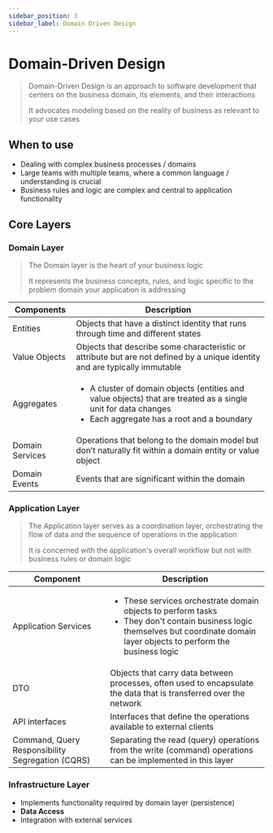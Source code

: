 ```yaml
---
sidebar_position: 1
sidebar_label: Domain Driven Design
---
```


# Domain-Driven Design
> Domain-Driven Design is an approach to software development that centers on the business domain, its elements, and their interactions
>
> It advocates modeling based on the reality of business as relevant to your use cases

## When to use
- Dealing with complex business processes / domains
- Large teams with multiple teams, where a common language / understanding is crucial
- Business rules and logic are complex and central to application functionality

## Core Layers

### Domain Layer
> The Domain layer is the heart of your business logic
>
> It represents the business concepts, rules, and logic specific to the problem domain your application is addressing

| Components      | Description                                                                                                                                                                |
|-----------------|----------------------------------------------------------------------------------------------------------------------------------------------------------------------------|
| Entities        | Objects that have a distinct identity that runs through time and different states                                                                                          |
| Value Objects   | Objects that describe some characteristic or attribute but are not defined by a unique identity and are typically immutable                                                |
| Aggregates      | <ul><li>A cluster of domain objects (entities and value objects) that are treated as a single unit for data changes</li><li>Each aggregate has a root and a boundary </li></ul> |
| Domain Services | Operations that belong to the domain model but don’t naturally fit within a domain entity or value object                                                                  |
| Domain Events   | Events that are significant within the domain                                                                                                                              |

### Application Layer
> The Application layer serves as a coordination layer, orchestrating the flow of data and the sequence of operations in the application
>
> It is concerned with the application's overall workflow but not with business rules or domain logic

| Component                                        | Description                                                                                                                                                                                         |
|--------------------------------------------------|-----------------------------------------------------------------------------------------------------------------------------------------------------------------------------------------------------|
| Application Services                             | <ul><li>These services orchestrate domain objects to perform tasks</li><li>They don't contain business logic themselves but coordinate domain layer objects to perform the business logic</li></ul> |
| DTO                                              | Objects that carry data between processes, often used to encapsulate the data that is transferred over the network                                                                                  |
| API interfaces                                   | Interfaces that define the operations available to external clients                                                                                                                                 |
| Command, Query Responsibility Segregation (CQRS) | Separating the read (query) operations from the write (command) operations can be implemented in this layer                                                                                         |

### Infrastructure Layer
- Implements functionality required by domain layer (persistence)
- **Data Access**
- Integration with external services